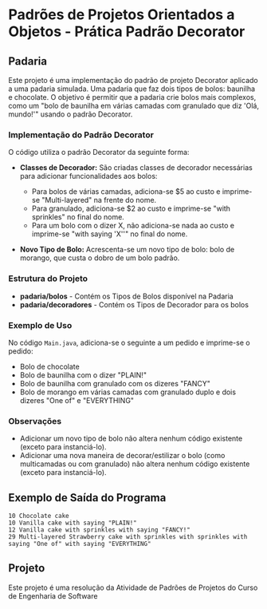 # Padrões de Projetos Orientados a Objetos - Prática Padrão Decorator

## Padaria

Este projeto é uma implementação do padrão de projeto Decorator aplicado a uma padaria simulada. Uma padaria que faz dois tipos de bolos: baunilha e chocolate. O objetivo é permitir que a padaria crie bolos mais complexos, como um "bolo de baunilha em várias camadas com granulado que diz 'Olá, mundo!'" usando o padrão Decorator.

### Implementação do Padrão Decorator

O código utiliza o padrão Decorator da seguinte forma:

- **Classes de Decorador:** São criadas classes de decorador necessárias para adicionar funcionalidades aos bolos:
  - Para bolos de várias camadas, adiciona-se $5 ao custo e imprime-se "Multi-layered" na frente do nome.
  - Para granulado, adiciona-se $2 ao custo e imprime-se "with sprinkles" no final do nome.
  - Para um bolo com o dizer X, não adiciona-se nada ao custo e imprime-se "with saying 'X''" no final do nome.

- **Novo Tipo de Bolo:** Acrescenta-se um novo tipo de bolo: bolo de morango, que custa o dobro de um bolo padrão.

### Estrutura do Projeto

- **padaria/bolos** - Contém os Tipos de Bolos disponível na Padaria
- **padaria/decoradores** - Contém os Tipos de Decorador para os bolos

### Exemplo de Uso

No código `Main.java`, adiciona-se o seguinte a um pedido e imprime-se o pedido:
- Bolo de chocolate
- Bolo de baunilha com o dizer "PLAIN!"
- Bolo de baunilha com granulado com os dizeres "FANCY"
- Bolo de morango em várias camadas com granulado duplo e dois dizeres "One of" e "EVERYTHING"

### Observações

- Adicionar um novo tipo de bolo não altera nenhum código existente (exceto para instanciá-lo).
- Adicionar uma nova maneira de decorar/estilizar o bolo (como multicamadas ou com granulado) não altera nenhum código existente (exceto para instanciá-lo).

## Exemplo de Saída do Programa

```
10 Chocolate cake
10 Vanilla cake with saying "PLAIN!"
12 Vanilla cake with sprinkles with saying "FANCY!"
29 Multi-layered Strawberry cake with sprinkles with sprinkles with saying "One of" with saying "EVERYTHING"
```
## Projeto
Este projeto é uma resolução da Atividade de Padrões de Projetos do Curso de Engenharia de Software
